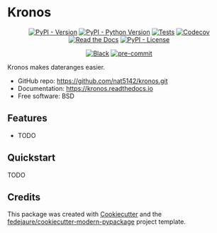 
# Kronos


<div align="center">

[![PyPI - Version](https://img.shields.io/pypi/v/kronos.svg)](https://pypi.python.org/pypi/kronos)
[![PyPI - Python Version](https://img.shields.io/pypi/pyversions/kronos.svg)](https://pypi.python.org/pypi/kronos)
[![Tests](https://github.com/nat5142/kronos/workflows/tests/badge.svg)](https://github.com/nat5142/kronos/actions?workflow=tests)
[![Codecov](https://codecov.io/gh/nat5142/kronos/branch/main/graph/badge.svg)](https://codecov.io/gh/nat5142/kronos)
[![Read the Docs](https://readthedocs.org/projects/kronos/badge/)](https://kronos.readthedocs.io/)
[![PyPI - License](https://img.shields.io/pypi/l/kronos.svg)](https://pypi.python.org/pypi/kronos)

[![Black](https://img.shields.io/badge/code%20style-black-000000.svg)](https://github.com/psf/black)
[![pre-commit](https://img.shields.io/badge/pre--commit-enabled-brightgreen?logo=pre-commit&logoColor=white)](https://github.com/pre-commit/pre-commit)


</div>


Kronos makes dateranges easier.


* GitHub repo: <https://github.com/nat5142/kronos.git>
* Documentation: <https://kronos.readthedocs.io>
* Free software: BSD


## Features

* TODO

## Quickstart

TODO

## Credits

This package was created with [Cookiecutter][cookiecutter] and the [fedejaure/cookiecutter-modern-pypackage][cookiecutter-modern-pypackage] project template.

[cookiecutter]: https://github.com/cookiecutter/cookiecutter
[cookiecutter-modern-pypackage]: https://github.com/fedejaure/cookiecutter-modern-pypackage
